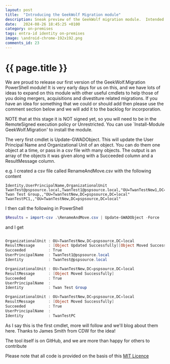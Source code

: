 ```yaml
---
layout: post
title:  "Introducing the GeekWolf Migration module"
description: Sneak preview of the GeekWolf migration module.  Intended to plug gaps where tooling doesn't provide a specific feature or where there are gaps between tools
date:   2024-08-26 18:45:25 +0100
category: on-premises
tags: entra-id identity on-premises
image: \android-chrome-192x192.png
comments_id: 23
---
```

<h1>{{ page.title }}</h1>

We are proud to release our first version of the GeekWolf.Migration PowerShell module!   It is very early days for us on this, and we have lots of ideas to expand on this module with other useful cmdlets to help those of you doing mergers, acquisitions and divestiture related migrations.   If you have an idea for something that we could or should add then please use the comment section below and we will add it to the backlog for incorporation.

NOTE that at this stage it is NOT signed yet, so you will need to be in the RemoteSigned execution policy or Unrestricted.   You can use `Install-Module GeekWolf.Migration' to install the module.

The very first cmdlet is Update-GWADObject.  This will update the User Principal Name and Organizational Unit of an object.  You can do them one object at a time, or pass in a csv file with many objects.  The output is an array of the objects it was given along with a Succeeded column and a ResultMessage column.

e.g. I created a csv file called RenameAndMove.csv with the following content
```
Identity,UserPrincipalName,OrganizationalUnit
TwanTest@pspsource.local,TwanTest1@pspsource.local,"OU=TwanTestNew1,DC=pspsource,DC=local"
Twan Test Group,,"OU=TwanTestNew,DC=pspsource,DC=local"
TwanTestPC1,,"OU=TwanTestNew,DC=pspsource,DC=local"
```

I then call the following in PowerShell
```powershell
$Results = import-csv .\RenameAndMove.csv | Update-GWADObject -Force
```

and I get
```powershell

OrganizationalUnit : OU=TwanTestNew,DC=pspsource,DC=local
ResultMessage      : [Object Updated Successfully][Object Moved Successfully]
Succeeded          : True
UserPrincipalName  : TwanTest1@pspsource.local
Identity           : TwanTest@pspsource.local

OrganizationalUnit : OU=TwanTestNew,DC=pspsource,DC=local
ResultMessage      : [Object Moved Successfully]
Succeeded          : True
UserPrincipalName  : 
Identity           : Twan Test Group

OrganizationalUnit : OU=TwanTestNew,DC=pspsource,DC=local
ResultMessage      : [Object Moved Successfully]
Succeeded          : True
UserPrincipalName  : 
Identity           : TwanTestPC
```

As I say this is the first cmdlet, more will follow and we'll blog about them here.  Thanks to James Smith from CDW for the idea!


The tool itself is on GitHub, and we are more than happy for others to contribute

Please note that all code is provided on the basis of this [MIT Licence](/licence/)